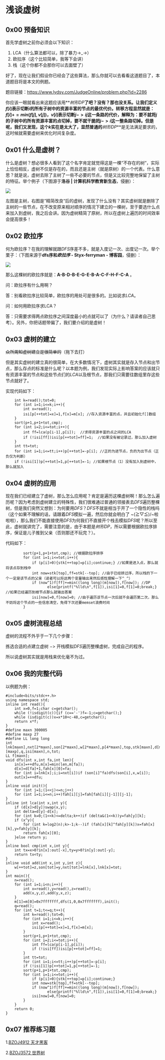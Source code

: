 # 浅谈虚树

## 0x00 预备知识

首先学虚树之前你必须会以下知识：

1. LCA（什么算法都可以，除了暴力→_→）
2. 欧拉序（这个比较简单，我等下会讲）
3. 栈（这个你都不会那你可以去面壁了）

好了，现在让我们假设你已经会了这些算法，那么你就可以去看看这道题目了，本道题目将是本文的例题。

题目链接：https://www.lydsy.com/JudgeOnline/problem.php?id=2286

你应该一眼就看出来这题应该用**$树形DP$**了吧？没有？那也没关系。让我们定义$f[i]$表示切断$i$的所有子树中的资源丰富的节点的最优代价。转移方程显然就是：$f[i]+=min(f[j],v[j])$，$v[i]$表示切断$j->ij$这一条路的代价，解释为：要不就将$j$的子树中的所有资源丰富的点切掉，要不就干脆把$j->i$这一整条路切掉。但是呢，我们又发现，这个$k$实在是太大了，显然普通的**$树形DP$**是无法满足要求的，这时候就需要虚树来优化时间复杂度。



## 0x01 什么是虚树？

什么是虚树？想必很多人看到了这个名字肯定就觉得这是一棵“不存在的树“，实际上恰恰相反，虚树不仅是存在的，而且还是主树（就是原树）的一个代表。什么意思？就是说，虚树去除了主树了一些不必要的节点，但是又比较完整地保留了主树的特征。举个例子（下图源于**洛谷 | 计算机科学教育新生态**，侵删）：



![](https://cdn.luogu.org/upload/pic/14884.png)



左图是主树，右图是”精简改良“后的虚树，发现了什么没有？其实虚树就是删除了主树的一些节点，在不改变原来相对顺序的情况下建立的一棵树，至于要选什么点来加入到虚树，我之后会讲。因为虚树精简了原树，所以在虚树上遍历的时间效率会提高很多！



## 0x02 欧拉序

何为欧拉序？在我的理解就跟$DFS$序差不多，就是入度记一次、出度记一次。举个栗子：（下图来源于**dfs序和*欧拉序* - Styx-ferryman - 博客园**，侵删）：



![](https://images2017.cnblogs.com/blog/1188068/201710/1188068-20171027161354648-1708505907.png)



那么这棵树的欧拉序就是：**A-B-D-B-E-G-E-B-A-C-F-H-F-C-A** 。

问：欧拉序有什么用啊？

答：别看欧拉序比较简单，欧拉序的用处可是很多的。比如说求$LCA$。

问：如何用欧拉序求LCA？

答：只需要求得两点欧拉序之间深度最小的点就可以了（为什么？请读者自己思考）。另外，你把话题带偏了，我们要介绍的是虚树！



## 0x03 虚树的建立

~~众所周知虚树建立是很简单的~~（拖下去打）

但是其实虚树的建立真的很简单，在大多数情况下，虚树其实就是存入节点和出节点，那么存点的标准是什么呢？以本题为例，我们发现实际上影响答案的应该就只有资源丰富的节点和这些节点们的$LCA$以及根节点，那我们只需要往数组里存这些节点就好了。

实现代码如下：



```
	int k=read();tot=0;
	for (int i=1;i<=k;i++){
		int x=read();
		isi[p[++tot]=x]=1,f[x]=m[x]; //存入资源丰富的点，并且初始化f[]数组
	}
	sort(p+1,p+1+tot,cmp);
	for (int i=2;i<=tot;i++){
		int ff=lca(p[i-1],p[i]);  //求得资源丰富的点之间的LCA
		if (!isi[ff])isi[p[++tot]=ff]=1;  //如果没有被记录过，那么加入虚树
	}
	int tt=tot;
	for (int i=1;i<=tt;i++)p[++tot]=-p[i]; //正的为进节点，负的为出节点（正负仅为判断）
	if (!isi[1])p[++tot]=1,p[++tot]=-1; //如果根节点（1）没有加入到虚树中，那么就加入
```



## 0x04 虚树的应用

现在我们已经建立了虚树，那么怎么应用呢？肯定是遍历这棵虚树啊！那么怎么遍历呢？因为考虑到虚树建立的特殊性，我们很难通过普通的领接表去$DFS$遍历整棵树，但是我们突然又想到：为何要用$DFS$？$DFS$不就是相当于开了一个隐性的栈吗（这个如果不理解的话，请跟着$DFS$模拟一遍，然后你就会明白了 ~(≧▽≦)/~啦啦啦），那么我们不能直接使用$DFS$为何我们不直接开个栈去模拟$DFS$呢？所以至此，虚树就讲完了，需要注意的是，由于本题是$树形DP$，所以需要根据欧拉序排序，保证是儿子推到父亲（否则那还不玩完？）。

代码如下：



```
		sort(p+1,p+1+tot,cmp); //根据欧拉序排序
		for (int i=1;i<=tot;i++){
			if (p[i]>0){stk[++top]=p[i];continue;} //如果是进入点，那么就将该点存到栈中
			int now=stk[top],ff=stk[--top]; //由于已经排过序，所以栈的下一个一定是该节点的父亲（读者可以将这两个变量输出来然后感性理解一下^_^）
			if (now^1)f[ff]+=min((long long)(m[now]),f[now]); //DP
				   else{printf("%lld\n",f[1]),isi[1]=0,f[1]=0;break;} //如果已经遍历到根节点那么就输出答案
			isi[now]=0,f[now]=0; //由于遍历该节点一次后就不会遍历第二次，那么不妨将这个节点的一些信息清空，免得下次还要memset浪费时间
		}
```





## 0x05 虚树流程总结

虚树的流程不外乎于一下几个步骤：

拣选合适的点建立虚树 $->$ 开栈模拟$DFS$遍历整棵虚树，完成自己的程序。

所以说虚树其实就是用栈来优化毫不为过。



## 0x06 我的完整代码

以例题为例：

```
#include<bits/stdc++.h>
using namespace std;
inline int read(){
	int x=0,f=1;char c=getchar();
	while (!isdigit(c)){if (c=='-')f=-1;c=getchar();}
	while (isdigit(c))x=x*10+c-48,c=getchar();
	return x*f;
}
#define maxn 300005
#define maxp 27
#define LL long long
int lnk[maxn],nxt[2*maxn],son[2*maxn],w[2*maxn],p[4*maxn],top,stk[maxn],d[maxn],in[maxn],out[maxn],dfu,m[maxn],fah[maxn][maxp],q,isi[maxn],n,tot;
LL f[maxn];
void dfs(int x,int fa,int len){
	in[x]=++dfu,m[x]=min(len,m[fa]);
	d[x]=d[fa]+1,fah[x][0]=fa;
	for (int i=lnk[x];i;i=nxt[i])if (son[i]^fa)dfs(son[i],x,w[i]);
	out[x]=++dfu;
}
inline void init(){
	for (int j=1;(1<<j)<=n;j++)
	for (int i=1;i<=n;i++)fah[i][j]=fah[fah[i][j-1]][j-1];
}
inline int lca(int x,int y){
	if (d[x]>d[y])swap(x,y);
	int delta=d[y]-d[x];
	for (int k=0;(1<<k)<=delta;k++)if (delta&(1<<k))y=fah[y][k];
	if (x^y){
		for (int k=log2(n);k>-1;k--)if (fah[x][k]^fah[y][k])x=fah[x][k],y=fah[y][k];
		return fah[x][0];
	}else return y;
}
inline bool cmp(int x,int y){
	int tx=x>0?in[x]:out[-x],ty=y>0?in[y]:out[-y];
	return tx<ty;
}
inline void add(int x,int y,int z){
	w[++tot]=z,son[tot]=y,nxt[tot]=lnk[x],lnk[x]=tot;
}
int main(){
	n=read();
	for (int i=1;i<n;i++){
		int x=read(),y=read(),z=read();
		add(x,y,z),add(y,x,z);
	}
	m[1]=m[0]=0x7fffffff,dfs(1,0,0x7fffffff),init();
	q=read();
	for (int t=1;t<=q;t++){
		int k=read();tot=0;
		for (int i=1;i<=k;i++){
			int x=read();
			isi[p[++tot]=x]=1,f[x]=m[x];
		}
		sort(p+1,p+1+tot,cmp);
		for (int i=2;i<=tot;i++){
			int ff=lca(p[i-1],p[i]);
			if (!isi[ff])isi[p[++tot]=ff]=1;
		}
		int tt=tot;
		for (int i=1;i<=tt;i++)p[++tot]=-p[i];
		if (!isi[1])p[++tot]=1,p[++tot]=-1;
		sort(p+1,p+1+tot,cmp);
		for (int i=1;i<=tot;i++){
			if (p[i]>0){stk[++top]=p[i];continue;}
			int now=stk[top],ff=stk[--top];
			if (now^1)f[ff]+=min((long long)(m[now]),f[now]);
				   else{printf("%lld\n",f[1]),isi[1]=0,f[1]=0;break;}
			isi[now]=0,f[now]=0;
		}
	}
	return 0;
}
```



## 0x07 推荐练习题

1.[BZOJ4912 天才黑客](https://www.lydsy.com/JudgeOnline/problem.php?id=4912)

2.[BZOJ3572 世界树](https://www.lydsy.com/JudgeOnline/problem.php?id=3572)

